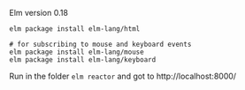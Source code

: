 Elm version 0.18

```
elm package install elm-lang/html

# for subscribing to mouse and keyboard events
elm package install elm-lang/mouse
elm package install elm-lang/keyboard
```


Run in the folder
```elm reactor```
and got to http://localhost:8000/
